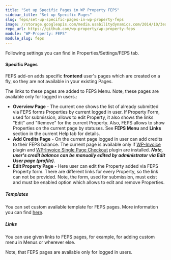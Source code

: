 ```yaml
---
title: "Set up Specific Pages in WP Property FEPS"
sidebar_title: "Set up Specific Pages"
slug: feps/set-up-specific-pages-in-wp-property-feps
image: //storage.googleapis.com/media.usabilitydynamics.com/2014/10/3ea55b73-wpproperty-extension-feps-icon-300x300.png
repo_url: https://github.com/wp-property/wp-property-feps
module: "WP-Property: FEPS"
module_slug: feps
---
```


Following settings you can find in Properties/Settings/FEPS tab.

#### Specific Pages

FEPS add-on adds specific **frontend** user's pages which are created on a fly, so they are not available in your existing Pages.

The links to these pages are added to FEPS Menu. Note, these pages are available only for logged in users.:

*   **Overview Page** - The current one shows the list of already submitted via FEPS forms Properties by current logged in user. If Property Form, used for submission, allows to edit Property, it also shows the links "Edit" and "Remove" for the current Property. Also, FEPS allows to show Properties on the current page by statuses. See **FEPS Menu** and **Links** section in the current Help tab for details.
*   **Add Credits Page** - On the current page logged in user can add credits to their FEPS balance. The current page is available only if [WP-Invoice](https://wp-invoice.github.io/) plugin and [WP-Invoice Single Page Checkout](https://wp-invoice.github.io/addons/spc/) plugin are installed. **_Note, user's credit balance can be manually edited by administrator via Edit User page (profile)_**.
*   **Edit Property Page** - Here user can edit the Property added via FEPS Property form. There are different links for every Property, so the link can not be provided. Note, the form, used for submission, must exist and must be enabled option which allows to edit and remove Properties.

##### Templates

You can set custom available template for FEPS pages. More information you can find [here](http://codex.wordpress.org/Pages#Page_Templates).

##### Links

You can use given links to FEPS pages, for example, for adding custom menu in Menus or wherever else.

Note, that FEPS pages are available only for logged in users. 